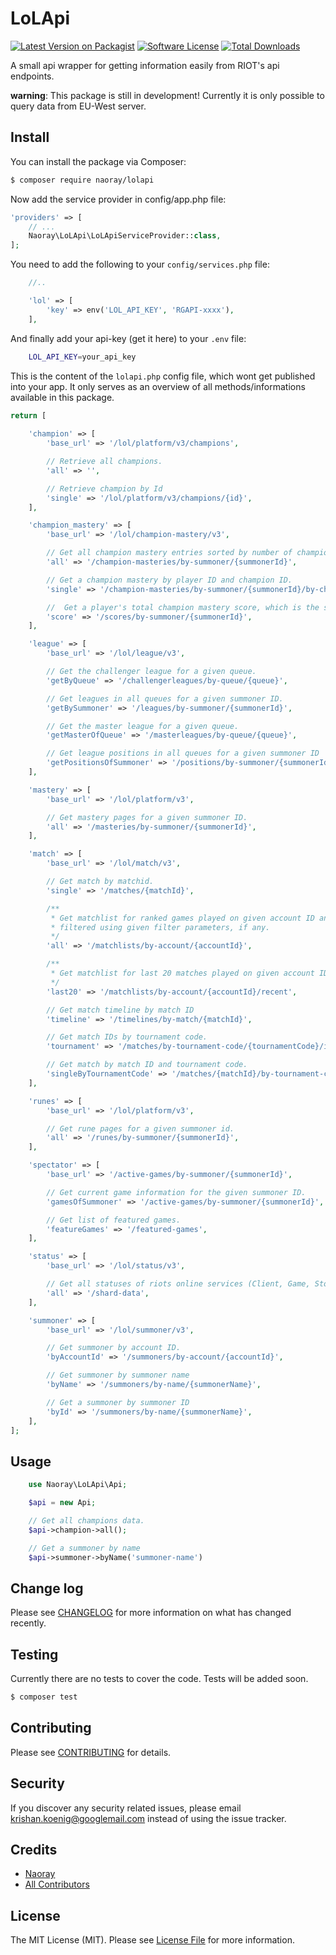 # LoLApi

[![Latest Version on Packagist][ico-version]][link-packagist]
[![Software License][ico-license]](LICENSE.md)
[![Total Downloads][ico-downloads]][link-downloads]

A small api wrapper for getting information easily from RIOT's api endpoints.

**warning**: This package is still in development! Currently it is only possible to query data from EU-West server.

## Install

You can install the package via Composer:

``` bash
$ composer require naoray/lolapi
```

Now add the service provider in config/app.php file:

``` php
'providers' => [
    // ...
    Naoray\LoLApi\LoLApiServiceProvider::class,
];
```

You need to add the following to your `config/services.php` file:

```php
    //..

    'lol' => [
        'key' => env('LOL_API_KEY', 'RGAPI-xxxx'),
    ],
```

And finally add your api-key (get it here) to your `.env` file:

```bash
    LOL_API_KEY=your_api_key
```

This is the content of the `lolapi.php` config file, which wont get published into your app. It only serves as an overview of all methods/informations available in this package.

```php
return [
    
    'champion' => [
        'base_url' => '/lol/platform/v3/champions',

        // Retrieve all champions.
        'all' => '',

        // Retrieve champion by Id
        'single' => '/lol/platform/v3/champions/{id}',
    ],

    'champion_mastery' => [
        'base_url' => '/lol/champion-mastery/v3',

        // Get all champion mastery entries sorted by number of champion points descending.
        'all' => '/champion-masteries/by-summoner/{summonerId}',

        // Get a champion mastery by player ID and champion ID.
        'single' => '/champion-masteries/by-summoner/{summonerId}/by-champion/{championId}',

        //  Get a player's total champion mastery score, which is the sum of individual champion mastery levels.
        'score' => '/scores/by-summoner/{summonerId}',
    ],

    'league' => [
        'base_url' => '/lol/league/v3',

        // Get the challenger league for a given queue.
        'getByQueue' => '/challengerleagues/by-queue/{queue}',

        // Get leagues in all queues for a given summoner ID.
        'getBySummoner' => '/leagues/by-summoner/{summonerId}',

        // Get the master league for a given queue.
        'getMasterOfQueue' => '/masterleagues/by-queue/{queue}',

        // Get league positions in all queues for a given summoner ID
        'getPositionsOfSummoner' => '/positions/by-summoner/{summonerId}',
    ],

    'mastery' => [
        'base_url' => '/lol/platform/v3',

        // Get mastery pages for a given summoner ID.
        'all' => '/masteries/by-summoner/{summonerId}',
    ],

    'match' => [
        'base_url' => '/lol/match/v3',

        // Get match by matchid.
        'single' => '/matches/{matchId}',

        /**
         * Get matchlist for ranked games played on given account ID and platform ID and 
         * filtered using given filter parameters, if any.
         */
        'all' => '/matchlists/by-account/{accountId}',

        /**
         * Get matchlist for last 20 matches played on given account ID.
         */
        'last20' => '/matchlists/by-account/{accountId}/recent',

        // Get match timeline by match ID
        'timeline' => '/timelines/by-match/{matchId}',

        // Get match IDs by tournament code.
        'tournament' => '/matches/by-tournament-code/{tournamentCode}/ids',

        // Get match by match ID and tournament code.
        'singleByTournamentCode' => '/matches/{matchId}/by-tournament-code/{tournamentCode}',
    ],

    'runes' => [
        'base_url' => '/lol/platform/v3',

        // Get rune pages for a given summoner id.
        'all' => '/runes/by-summoner/{summonerId}',
    ],

    'spectator' => [
        'base_url' => '/active-games/by-summoner/{summonerId}',

        // Get current game information for the given summoner ID.
        'gamesOfSummoner' => '/active-games/by-summoner/{summonerId}',

        // Get list of featured games.
        'featureGames' => '/featured-games',
    ],

    'status' => [
        'base_url' => '/lol/status/v3',

        // Get all statuses of riots online services (Client, Game, Store, Website)
        'all' => '/shard-data',
    ],

    'summoner' => [
        'base_url' => '/lol/summoner/v3',

        // Get summoner by account ID.
        'byAccountId' => '/summoners/by-account/{accountId}',

        // Get summoner by summoner name
        'byName' => '/summoners/by-name/{summonerName}',

        // Get a summoner by summoner ID
        'byId' => '/summoners/by-name/{summonerName}',
    ],
]; 
```

## Usage

```php
    use Naoray\LoLApi\Api;

    $api = new Api;

    // Get all champions data.
    $api->champion->all();

    // Get a summoner by name
    $api->summoner->byName('summoner-name')
```


## Change log

Please see [CHANGELOG](CHANGELOG.md) for more information on what has changed recently.

## Testing

Currently there are no tests to cover the code. Tests will be added soon.

``` bash
$ composer test
```

## Contributing

Please see [CONTRIBUTING](CONTRIBUTING.md) for details.

## Security

If you discover any security related issues, please email krishan.koenig@googlemail.com instead of using the issue tracker.

## Credits

- [Naoray](https://github.com/Naoray)
- [All Contributors](https://github.com/Naoray/lolapi/graphs/contributors)

## License

The MIT License (MIT). Please see [License File](LICENSE.md) for more information.

[ico-version]: https://img.shields.io/packagist/v/naoray/lolapi.svg?style=flat-square
[ico-license]: https://img.shields.io/badge/license-MIT-brightgreen.svg?style=flat-square
[ico-downloads]: https://img.shields.io/packagist/dt/naoray/lolapi.svg?style=flat-square

[link-packagist]: https://packagist.org/packages/naoray/lolapi
[link-downloads]: https://packagist.org/packages/naoray/lolapi
[link-author]: https://github.com/naoray
[link-contributors]: ../../contributors